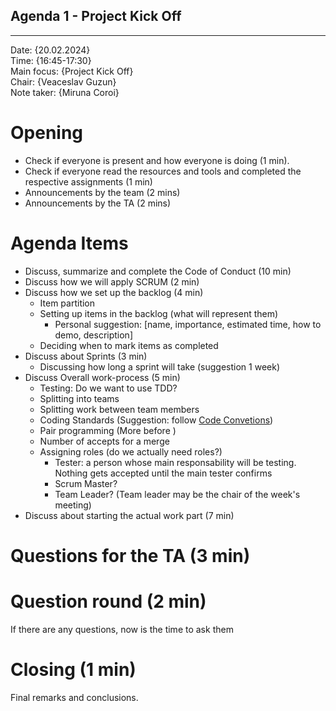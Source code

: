 ## Agenda 1 - Project Kick Off

---

Date:           {20.02.2024}\
Time:           {16:45-17:30}\
Main focus:     {Project Kick Off}\
Chair:          {Veaceslav Guzun}\
Note taker:     {Miruna Coroi}

# Opening
- Check if everyone is present and how everyone is doing (1 min). 
- Check if everyone read the resources and tools and completed the respective assignments (1 min)
- Announcements by the team (2 mins)
- Announcements by the TA (2 mins)

# Agenda Items
 - Discuss, summarize and complete the Code of Conduct (10 min)
 - Discuss how we will apply SCRUM (2 min)
 - Discuss how we set up the backlog (4 min)
    - Item partition
    - Setting up items in the backlog (what will represent them)
        - Personal suggestion: [name, importance, estimated time, how to demo, description]
    - Deciding when to mark items as completed
 - Discuss about Sprints (3 min)
    - Discussing how long a sprint will take (suggestion 1 week)
 - Discuss Overall work-process (5 min)
    - Testing: Do we want to use TDD?
    - Splitting into teams
    - Splitting work between team members
    - Coding Standards (Suggestion: follow [Code Convetions](https://www.oracle.com/java/technologies/javase/codeconventions-contents.html))
    - Pair programming (More before )
    - Number of accepts for a merge
    - Assigning roles (do we actually need roles?)
        - Tester: a person whose main responsability will be testing. Nothing gets accepted until the main tester confirms
        - Scrum Master?
        - Team Leader? (Team leader may be the chair of the week's meeting)
 - Discuss about starting the actual work part (7 min)
# Questions for the TA (3 min)
 
# Question round (2 min)
If there are any questions, now is the time to ask them

# Closing (1 min)
Final remarks and conclusions.
